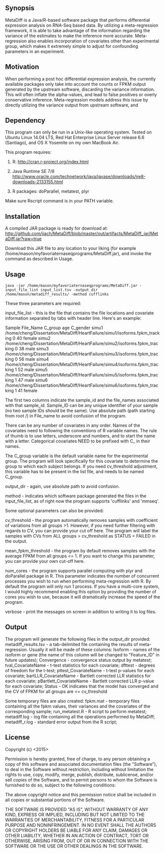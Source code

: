 ## Synopsis

MetaDiff is a Java/R-based software package that performs differential expression analysis on RNA-Seq based data.
By utilizing a meta-regression framework, it is able to take advantage of the information regarding the variance of the estimates to make the inference more accurate.
Meta-regression also enables incorporation of covariates other than experimental group, which makes it extremely simple to adjust for confounding parameters in an experiment.

## Motivation

When performing a post hoc differential expression analysis, the currently available packages only take into account the counts or FPKM output generated by the upstream software, discarding the variance information.
This will often inflate the alpha-values, and lead to false positives or overly conservative inference. Meta-regression models address this issue by directly utilizing the variance output from upstream software, and

## Dependency

This program can only be run in a Unix-like operating system.
Tested on Ubuntu Linux 14.04 LTS, Red Hat Enterprise Linux Server release 6.6 (Santiago), and OS X Yosemite on my own MacBook Air.

This program requires:

1. R:
http://cran.r-project.org/index.html

2. Java Runtime SE 7/8
http://www.oracle.com/technetwork/java/javase/downloads/jre8-downloads-2133155.html

3. R packages:
doParallel, metatest, plyr

Make sure Rscript command is in your PATH variable.


## Installation

A compiled JAR package is ready for download at:
http://github.com/jiach/MetaDiff/blob/master/out/artifacts/MetaDiff_jar/MetaDiff.jar?raw=true

Download this JAR file to any location to your liking (for example /home/mason/myfavoriaternaseqprograms/MetaDiff.jar), and invoke the command as described in Usage.

## Usage

`java -jar /home/mason/myfavoriaternaseqprograms/MetaDiff.jar -input_file_list input_list.tsv -output_dir /home/mason/metadiff_results/ -method cufflinks`

These three parameters are required:

input_file_list - this is the file that contains the file locations and covariate information separated by tabs with header line. Here's an example:

Sample	File_Name	C_group	age	C_gender
simu1	/home/cheng/Dissertation/MetaDiff/HeartFailure/simu1/isoforms.fpkm_tracking	0	40	female
simu2	/home/cheng/Dissertation/MetaDiff/HeartFailure/simu2/isoforms.fpkm_tracking	0	38	male
simu3	/home/cheng/Dissertation/MetaDiff/HeartFailure/simu3/isoforms.fpkm_tracking	0	56	male
simu4	/home/cheng/Dissertation/MetaDiff/HeartFailure/simu4/isoforms.fpkm_tracking	1	52	male
simu5	/home/cheng/Dissertation/MetaDiff/HeartFailure/simu5/isoforms.fpkm_tracking	1	47	male
simu6	/home/cheng/Dissertation/MetaDiff/HeartFailure/simu6/isoforms.fpkm_tracking	1	41	female

The first two columns indicate the sample_id and the file_names associated with that sample_id. Sample_ID can be any unique identifier of your sample (no two sample IDs should be the same). 
Use absolute path (path starting from root /) in File_name to avoid confusion of the program.

There can be any number of covariates in any order. Names of the covariates need to following the conventions of R variable names. The rule of thumb is to use letters, underscore and numbers, and to start the name with a letter.
Categorical covariates NEED to be prefixed with C_ in their names.

The C_group variable is the default variable name for the experimental group. The program will look specifically for this covariate to determine the group to which each subject belongs. 
If you need cv_threshold adjustment, this variable has to be present in the list file, and needs to be named C_group.

output_dir - again, use absolute path to avoid confusion.

method - indicates which software package generated the files in the input_file_list, as of right now the program supports 'cufflinks' and 'mmseq'.


Some optional parameters can also be provided:

cv_threshold - the program automatically removes samples with coefficient of variations from all groups >1. However, if you need further filtering with regards to CV, you can provide your cut off here.
The program will label the samples with CVs from ALL groups > cv_threshold as STATUS = FAILED in the output.

mean_fpkm_threshold - the program by default removes samples with the average FPKM from all groups <= 1. If you want to change this parameter, you can provide your own cut-off here.

num_cores - the program supports parallel computing with plyr and doParallel package in R. This parameter indicates the number of concurrent processes you wish to run when performing meta-regression with R. By default the program will only run 1 process.
If you have a multi-core system, I would highly recommend enabling this option by providing the number of cores you wish to use, because it will dramatically increase the speed of the program.

verbose - print the messages on screen in addition to writing it to log files. 

## Output

The program will generate the following files in the output_dir provided:
metadiff_results.tsv - a tab-delimited file containing the results of meta-regression. Usually it will be made of these columns:
Isoform - names of the isoform or gene (the name of this column will be changed to "Feature_ID" in future updates);
Convergence - convergence status output by metatest;
tval_CovariateName - t-test statistics for each covariate;
dfttest - degrees of freedom for the t-test;
pttest_CovariateName - t-test p-values for each covariate;
bartLLR_CovariateName - Bartlett corrected LLR statistics for each covariate;
pBartlett_CovariateName - Bartlett corrected LLR p-value for each covariate;
Status - OK indicates that the model has converged and the CV of FPKM for all groups are <= cv_threshold


Some temporary files are also created:
fpkm.mat - temporary files containing all the fpkm values, their variances and the covariates of the corresponding sample;
run_metatest.R - R script to perform metatest;
metadiff.log - log file containing all the operations performed by MetaDiff;
metadiff_r.log - standard error output from the R script;

## License

Copyright (c) <2015> <Cheng Jia>

Permission is hereby granted, free of charge, to any person obtaining a copy of this software and associated documentation files (the "Software"), to deal in the Software without restriction, including without limitation the rights to use, copy, modify, merge, publish, distribute, sublicense, and/or sell copies of the Software, and to permit persons to whom the Software is furnished to do so, subject to the following conditions:

The above copyright notice and this permission notice shall be included in all copies or substantial portions of the Software.

THE SOFTWARE IS PROVIDED "AS IS", WITHOUT WARRANTY OF ANY KIND, EXPRESS OR IMPLIED, INCLUDING BUT NOT LIMITED TO THE WARRANTIES OF MERCHANTABILITY, FITNESS FOR A PARTICULAR PURPOSE AND NONINFRINGEMENT. IN NO EVENT SHALL THE AUTHORS OR COPYRIGHT HOLDERS BE LIABLE FOR ANY CLAIM, DAMAGES OR OTHER LIABILITY, WHETHER IN AN ACTION OF CONTRACT, TORT OR OTHERWISE, ARISING FROM, OUT OF OR IN CONNECTION WITH THE SOFTWARE OR THE USE OR OTHER DEALINGS IN THE SOFTWARE.
